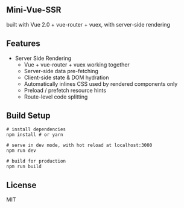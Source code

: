 
## Mini-Vue-SSR
built with Vue 2.0 + vue-router + vuex, with server-side rendering

## Features
- Server Side Rendering
  - Vue + vue-router + vuex working together
  - Server-side data pre-fetching
  - Client-side state & DOM hydration
  - Automatically inlines CSS used by rendered components only
  - Preload / prefetch resource hints
  - Route-level code splitting


## Build Setup

```shell
# install dependencies
npm install # or yarn

# serve in dev mode, with hot reload at localhost:3000
npm run dev

# build for production
npm run build
```

## License

MIT